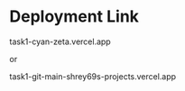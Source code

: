 # Deployment Link

task1-cyan-zeta.vercel.app





or




task1-git-main-shrey69s-projects.vercel.app
